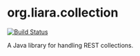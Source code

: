 # org.liara.collection

[![Build Status](https://jenkins.cedric-demongivert.com/buildStatus/icon?job=org.liara.collection/java-rest-collection/master)](https://jenkins.cedric-demongivert.com/job/org.liara.collection/job/java-rest-collection/job/master/)

A Java library for handling REST collections.

